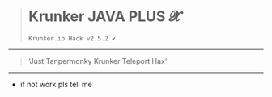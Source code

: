 ># Krunker JAVA PLUS 𝓧
>`Krunker.io Hack v2.5.2 ✔️`
__________________________________
>'Just Tanpermonky Krunker Teleport Hax'
__________________________________
- if not work pls tell me

